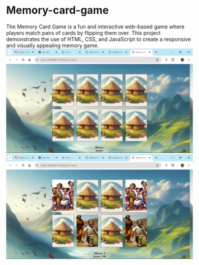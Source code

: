 # Memory-card-game
The Memory Card Game is a fun and interactive web-based game where players match pairs of cards by flipping them over. This project demonstrates the use of HTML, CSS, and JavaScript to create a responsive and visually appealing memory game.
![startImage](Screenshot1.png)
![startImage](Screenshot2.png)
